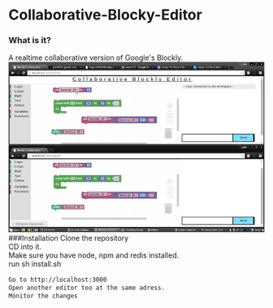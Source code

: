 # Collaborative-Blocky-Editor

### What is it?
A realtime collaborative version of Google's Blockly. 
![](https://github.com/ziban/Collaborative-Blocky-Editor/blob/master/git_stuff/op_gif.gif)
###Installation 
	Clone the repository  
	CD into it.  
	Make sure you have node, npm and redis installed.  
	run sh install.sh  

	Go to http://localhost:3000  
	Open another editor too at the same adress.   
	Monitor the changes  

	